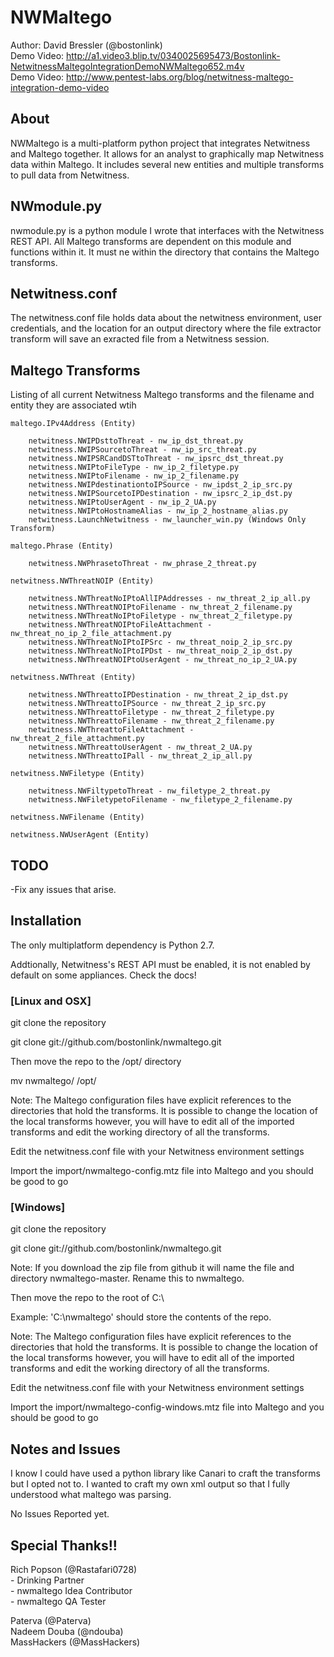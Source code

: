 ﻿NWMaltego
==========

Author: David Bressler (@bostonlink)  <br/>
Demo Video: http://a1.video3.blip.tv/0340025695473/Bostonlink-NetwitnessMaltegoIntegrationDemoNWMaltego652.m4v  <br/>
Demo Video: http://www.pentest-labs.org/blog/netwitness-maltego-integration-demo-video  <br/>

About
------

NWMaltego is a multi-platform python project that integrates Netwitness and Maltego together.  It allows for an analyst to graphically map Netwitness data within Maltego.  It includes several new entities and multiple transforms to pull data from Netwitness.

NWmodule.py
-----------

nwmodule.py is a python module I wrote that interfaces with the Netwitness REST API.  All Maltego transforms are dependent on this module and functions within it.  It must ne within the directory that contains the Maltego transforms.

Netwitness.conf
----------------

The netwitness.conf file holds data about the netwitness environment, user credentials, and the location for an output directory where the file extractor transform will save an exracted file from a Netwitness session.

Maltego Transforms
--------------------

Listing of all current Netwitness Maltego transforms and the filename and entity they are associated wtih
```
maltego.IPv4Address (Entity)

    netwitness.NWIPDsttoThreat - nw_ip_dst_threat.py
    netwitness.NWIPSourcetoThreat - nw_ip_src_threat.py
    netwitness.NWIPSRCandDSTtoThreat - nw_ipsrc_dst_threat.py
    netwitness.NWIPtoFileType - nw_ip_2_filetype.py
    netwitness.NWIPtoFilename - nw_ip_2_filename.py
    netwitness.NWIPdestinationtoIPSource - nw_ipdst_2_ip_src.py
    netwitness.NWIPSourcetoIPDestination - nw_ipsrc_2_ip_dst.py
    netwitness.NWIPtoUserAgent - nw_ip_2_UA.py
    netwitness.NWIPtoHostnameAlias - nw_ip_2_hostname_alias.py
    netwitness.LaunchNetwitness - nw_launcher_win.py (Windows Only Transform)

maltego.Phrase (Entity)

    netwitness.NWPhrasetoThreat - nw_phrase_2_threat.py

netwitness.NWThreatNOIP (Entity)
    
    netwitness.NWThreatNoIPtoAllIPAddresses - nw_threat_2_ip_all.py
    netwitness.NWThreatNOIPtoFilename - nw_threat_2_filename.py
    netwitness.NWThreatNoIPtoFiletype - nw_threat_2_filetype.py
    netwitness.NWThreatNOIPtoFileAttachment - nw_threat_no_ip_2_file_attachment.py
    netwitness.NWThreatNoIPtoIPSrc - nw_threat_noip_2_ip_src.py
    netwitness.NWThreatNoIPtoIPDst - nw_threat_noip_2_ip_dst.py
    netwitness.NWThreatNOIPtoUserAgent - nw_threat_no_ip_2_UA.py

netwitness.NWThreat (Entity)

    netwitness.NWThreattoIPDestination - nw_threat_2_ip_dst.py
    netwitness.NWThreattoIPSource - nw_threat_2_ip_src.py
    netwitness.NWThreattoFiletype - nw_threat_2_filetype.py
    netwitness.NWThreattoFilename - nw_threat_2_filename.py
    netwitness.NWThreattoFileAttachment - nw_threat_2_file_attachment.py
    netwitness.NWThreattoUserAgent - nw_threat_2_UA.py
    netwitness.NWThreattoIPall - nw_threat_2_ip_all.py

netwitness.NWFiletype (Entity)

    netwitness.NWFiltypetoThreat - nw_filetype_2_threat.py
    netwitness.NWFiletypetoFilename - nw_filetype_2_filename.py

netwitness.NWFilename (Entity)

netwitness.NWUserAgent (Entity)
```

TODO
-----
-Fix any issues that arise.<br/>

Installation
-------------

The only multiplatform dependency is Python 2.7.

Addtionally, Netwitness's REST API must be enabled, it is not enabled by default on some appliances. Check the docs!

### [Linux and OSX]

git clone the repository  

git clone git://github.com/bostonlink/nwmaltego.git

Then move the repo to the /opt/ directory

mv nwmaltego/ /opt/

Note: The Maltego configuration files have explicit references to the directories that hold the transforms.
It is possible to change the location of the local transforms however, you will have to edit all of the imported
transforms and edit the working directory of all the transforms.

Edit the netwitness.conf file with your Netwitness environment settings

Import the import/nwmaltego-config.mtz file into Maltego and you should be good to go

### [Windows]

git clone the repository 

git clone git://github.com/bostonlink/nwmaltego.git

Note: If you download the zip file from github it will name the file and directory nwmaltego-master. Rename this to nwmaltego.

Then move the repo to the root of C:\

Example: 'C:\nwmaltego' should store the contents of the repo.

Note: The Maltego configuration files have explicit references to the directories that hold the transforms.
It is possible to change the location of the local transforms however, you will have to edit all of the imported
transforms and edit the working directory of all the transforms.

Edit the netwitness.conf file with your Netwitness environment settings

Import the import/nwmaltego-config-windows.mtz file into Maltego and you should be good to go

Notes and Issues
-----------------
I know I could have used a python library like Canari to craft the transforms but I opted not to.  I wanted to craft my own xml output so that I fully understood what maltego was parsing.

No Issues Reported yet.

Special Thanks!!
-----------------

Rich Popson (@Rastafari0728)<br/>
	- Drinking Partner<br/>
	- nwmaltego Idea Contributor<br/>
	- nwmaltego QA Tester<br/>

Paterva (@Paterva)<br/>
Nadeem Douba (@ndouba)<br/>
MassHackers (@MassHackers)<br/>

